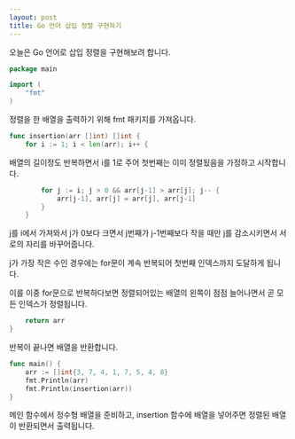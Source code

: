 ```yaml
---
layout: post
title: Go 언어 삽입 정렬 구현하기
---
```


오늘은 Go 언어로 삽입 정렬을 구현해보려 합니다.

```go
package main

import (
	"fmt"
)
```

정렬을 한 배열을 출력하기 위해 fmt 패키지를 가져옵니다.

```go
func insertion(arr []int) []int {
	for i := 1; i < len(arr); i++ {
```

배열의 길이정도 반복하면서 i를 1로 주어 첫번째는 이미 정렬됬음을 가정하고 시작합니다.

```go
		for j := i; j > 0 && arr[j-1] > arr[j]; j-- {
			arr[j-1], arr[j] = arr[j], arr[j-1]
		}
    }
```

j를 i에서 가져와서 j가 0보다 크면서 j번째가 j-1번째보다 작을 때만 j를 감소시키면서 서로의 자리를 바꾸어줍니다.

j가 가장 작은 수인 경우에는 for문이 계속 반복되어 첫번째 인덱스까지 도달하게 됩니다.

이를 이중 for문으로 반복하다보면 정렬되어있는 배열의 왼쪽이 점점 늘어나면서 곧 모든 인덱스가 정렬됩니다.

```go
	return arr
}
```

반복이 끝나면 배열을 반환합니다.

```go
func main() {
	arr := []int{3, 7, 4, 1, 7, 5, 4, 8}
	fmt.Println(arr)
	fmt.Println(insertion(arr))
}
```

메인 함수에서 정수형 배열을 준비하고, insertion 함수에 배열을 넣어주면 정렬된 배열이 반환되면서 출력됩니다.
